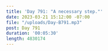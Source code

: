 ```yaml
---
title: 'Day 791: "A necessary step."'
date: 2023-03-21 15:12:00 -07:00
file: "/uploads/Day-B791.mp3"
post: Day 791
duration: '00:05:30'
length: 4830174
---
```


